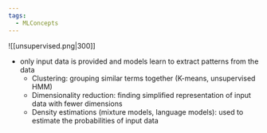 ```yaml
---
tags:
  - MLConcepts
---
```

![[unsupervised.png|300]]
- only input data is provided and models learn to extract patterns from the data
	- Clustering: grouping similar terms together (K-means, unsupervised HMM)
	- Dimensionality reduction: finding simplified representation of input data with fewer dimensions
	- Density estimations (mixture models, language models): used to estimate the probabilities of input data